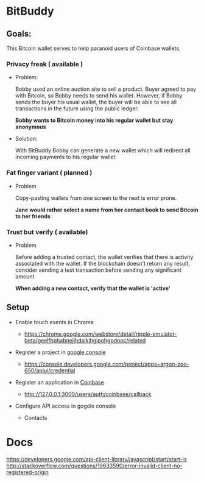 # BitBuddy

## Goals:

This Bitcoin wallet serves to help paranoid users of Coinbase wallets.

### Privacy freak ( available )

* Problem:

   Bobby used an online auction site to sell a product. Buyer agreed to pay with Bitcoin, so Bobby needs to send his wallet. However, if Bobby sends the buyer his usual wallet, the buyer will be able to see all transactions in the future using the public ledger.

   **Bobby wants to Bitcoin money into his regular wallet but stay anonymous**

* Solution:

  With BitBuddy Bobby can generate a new wallet which will redirect all incoming payments to his regular wallet

### Fat finger variant ( planned )

* Problem

   Copy-pasting wallets from one screen to the next is error prone.

   **Jane would rather select a name from her contact book to send Bitcoin to her friends**

### Trust but verify ( available)

* Problem

   Before adding a trusted contact, the wallet verifies that there is activity associated with the wallet. If the blockchain doesn't return any result, consider sending a test transaction before sending any significant amount

   **When adding a new contact, verify that the wallet is 'active'**

## Setup

* Enable touch events in Chrome
  * https://chrome.google.com/webstore/detail/ripple-emulator-beta/geelfhphabnejjhdalkjhgipohgpdnoc/related

* Register a project in [google console](https://console.developers.google.com/project)
  * https://console.developers.google.com/project/apps~argon-zoo-650/apiui/credential

* Register an application in [Coinbase](https://coinbase.com/oauth/applications)
  * http://127.0.0.1:3000/users/auth/coinbase/callback

* Configure API access in gogole console
  * Contacts

# Docs
https://developers.google.com/api-client-library/javascript/start/start-js
http://stackoverflow.com/questions/19633590/error-invalid-client-no-registered-origin
